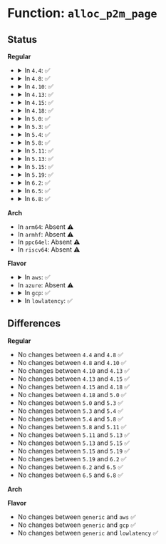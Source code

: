# Function: <code>alloc_p2m_page</code>

## Status
<b>Regular</b>
<ul>
<li>
<details>
<summary>In <code>4.4</code>: ✅</summary>

```c
void *alloc_p2m_page();
```

**Collision:** Unique Static

**Inline:** No

**Transformation:** False

**Instances:**

```
In arch/x86/xen/p2m.c (ffffffff81818200)
Location: arch/x86/xen/p2m.c:180
Inline: False
Direct callers:
  - arch/x86/xen/p2m.c:xen_alloc_p2m_entry
  - arch/x86/xen/p2m.c:xen_alloc_p2m_entry
  - arch/x86/xen/p2m.c:xen_alloc_p2m_entry
  - arch/x86/xen/p2m.c:xen_vmalloc_p2m_tree
  - arch/x86/xen/p2m.c:xen_vmalloc_p2m_tree
  - arch/x86/xen/p2m.c:xen_vmalloc_p2m_tree
  - arch/x86/xen/p2m.c:xen_vmalloc_p2m_tree
  - arch/x86/xen/p2m.c:xen_vmalloc_p2m_tree
  - arch/x86/xen/p2m.c:xen_build_mfn_list_list
  - arch/x86/xen/p2m.c:xen_build_mfn_list_list
  - arch/x86/xen/p2m.c:xen_build_mfn_list_list
  - arch/x86/xen/p2m.c:xen_build_mfn_list_list
```
**Symbols:**

```
ffffffff81818200-ffffffff81818233: alloc_p2m_page (STB_LOCAL)
```
</details>
</li>
<li>
<details>
<summary>In <code>4.8</code>: ✅</summary>

```c
void *alloc_p2m_page();
```

**Collision:** Unique Static

**Inline:** No

**Transformation:** False

**Instances:**

```
In arch/x86/xen/p2m.c (ffffffff81891cf0)
Location: arch/x86/xen/p2m.c:180
Inline: False
Direct callers:
  - arch/x86/xen/p2m.c:xen_alloc_p2m_entry
  - arch/x86/xen/p2m.c:xen_alloc_p2m_entry
  - arch/x86/xen/p2m.c:xen_alloc_p2m_entry
  - arch/x86/xen/p2m.c:xen_build_mfn_list_list
  - arch/x86/xen/p2m.c:xen_build_mfn_list_list
  - arch/x86/xen/p2m.c:xen_build_mfn_list_list
  - arch/x86/xen/p2m.c:xen_build_mfn_list_list
  - arch/x86/xen/p2m.c:xen_vmalloc_p2m_tree
  - arch/x86/xen/p2m.c:xen_vmalloc_p2m_tree
  - arch/x86/xen/p2m.c:xen_vmalloc_p2m_tree
  - arch/x86/xen/p2m.c:xen_vmalloc_p2m_tree
  - arch/x86/xen/p2m.c:xen_vmalloc_p2m_tree
```
**Symbols:**

```
ffffffff81891cf0-ffffffff81891d23: alloc_p2m_page (STB_LOCAL)
```
</details>
</li>
<li>
<details>
<summary>In <code>4.10</code>: ✅</summary>

```c
void *alloc_p2m_page();
```

**Collision:** Unique Static

**Inline:** No

**Transformation:** False

**Instances:**

```
In arch/x86/xen/p2m.c (ffffffff818c6610)
Location: arch/x86/xen/p2m.c:180
Inline: False
Direct callers:
  - arch/x86/xen/p2m.c:xen_alloc_p2m_entry
  - arch/x86/xen/p2m.c:xen_alloc_p2m_entry
  - arch/x86/xen/p2m.c:xen_alloc_p2m_entry
  - arch/x86/xen/p2m.c:xen_build_mfn_list_list
  - arch/x86/xen/p2m.c:xen_build_mfn_list_list
  - arch/x86/xen/p2m.c:xen_build_mfn_list_list
  - arch/x86/xen/p2m.c:xen_build_mfn_list_list
  - arch/x86/xen/p2m.c:xen_vmalloc_p2m_tree
  - arch/x86/xen/p2m.c:xen_vmalloc_p2m_tree
  - arch/x86/xen/p2m.c:xen_vmalloc_p2m_tree
  - arch/x86/xen/p2m.c:xen_vmalloc_p2m_tree
  - arch/x86/xen/p2m.c:xen_vmalloc_p2m_tree
```
**Symbols:**

```
ffffffff818c6610-ffffffff818c6643: alloc_p2m_page (STB_LOCAL)
```
</details>
</li>
<li>
<details>
<summary>In <code>4.13</code>: ✅</summary>

```c
void *alloc_p2m_page();
```

**Collision:** Unique Static

**Inline:** No

**Transformation:** False

**Instances:**

```
In arch/x86/xen/p2m.c (ffffffff818fdce0)
Location: arch/x86/xen/p2m.c:180
Inline: False
Direct callers:
  - arch/x86/xen/p2m.c:xen_alloc_p2m_entry
  - arch/x86/xen/p2m.c:xen_alloc_p2m_entry
  - arch/x86/xen/p2m.c:xen_alloc_p2m_entry
  - arch/x86/xen/p2m.c:xen_build_mfn_list_list
  - arch/x86/xen/p2m.c:xen_build_mfn_list_list
  - arch/x86/xen/p2m.c:xen_build_mfn_list_list
  - arch/x86/xen/p2m.c:xen_build_mfn_list_list
  - arch/x86/xen/p2m.c:xen_vmalloc_p2m_tree
  - arch/x86/xen/p2m.c:xen_vmalloc_p2m_tree
  - arch/x86/xen/p2m.c:xen_vmalloc_p2m_tree
  - arch/x86/xen/p2m.c:xen_vmalloc_p2m_tree
  - arch/x86/xen/p2m.c:xen_vmalloc_p2m_tree
```
**Symbols:**

```
ffffffff818fdce0-ffffffff818fdd13: alloc_p2m_page (STB_LOCAL)
```
</details>
</li>
<li>
<details>
<summary>In <code>4.15</code>: ✅</summary>

```c
void *alloc_p2m_page();
```

**Collision:** Unique Static

**Inline:** No

**Transformation:** False

**Instances:**

```
In arch/x86/xen/p2m.c (ffffffff81987d80)
Location: arch/x86/xen/p2m.c:180
Inline: False
Direct callers:
  - arch/x86/xen/p2m.c:xen_alloc_p2m_entry
  - arch/x86/xen/p2m.c:xen_alloc_p2m_entry
  - arch/x86/xen/p2m.c:xen_alloc_p2m_entry
  - arch/x86/xen/p2m.c:xen_build_mfn_list_list
  - arch/x86/xen/p2m.c:xen_build_mfn_list_list
  - arch/x86/xen/p2m.c:xen_build_mfn_list_list
  - arch/x86/xen/p2m.c:xen_build_mfn_list_list
  - arch/x86/xen/p2m.c:xen_vmalloc_p2m_tree
  - arch/x86/xen/p2m.c:xen_vmalloc_p2m_tree
  - arch/x86/xen/p2m.c:xen_vmalloc_p2m_tree
  - arch/x86/xen/p2m.c:xen_vmalloc_p2m_tree
  - arch/x86/xen/p2m.c:xen_vmalloc_p2m_tree
```
**Symbols:**

```
ffffffff81987d80-ffffffff81987db3: alloc_p2m_page (STB_LOCAL)
```
</details>
</li>
<li>
<details>
<summary>In <code>4.18</code>: ✅</summary>

```c
void *alloc_p2m_page();
```

**Collision:** Unique Static

**Inline:** No

**Transformation:** False

**Instances:**

```
In arch/x86/xen/p2m.c (ffffffff819e4740)
Location: arch/x86/xen/p2m.c:180
Inline: False
Direct callers:
  - arch/x86/xen/p2m.c:xen_alloc_p2m_entry
  - arch/x86/xen/p2m.c:xen_alloc_p2m_entry
  - arch/x86/xen/p2m.c:xen_alloc_p2m_entry
  - arch/x86/xen/p2m.c:xen_build_mfn_list_list
  - arch/x86/xen/p2m.c:xen_build_mfn_list_list
  - arch/x86/xen/p2m.c:xen_build_mfn_list_list
  - arch/x86/xen/p2m.c:xen_build_mfn_list_list
  - arch/x86/xen/p2m.c:xen_vmalloc_p2m_tree
  - arch/x86/xen/p2m.c:xen_vmalloc_p2m_tree
  - arch/x86/xen/p2m.c:xen_vmalloc_p2m_tree
  - arch/x86/xen/p2m.c:xen_vmalloc_p2m_tree
  - arch/x86/xen/p2m.c:xen_vmalloc_p2m_tree
```
**Symbols:**

```
ffffffff819e4740-ffffffff819e4773: alloc_p2m_page (STB_LOCAL)
```
</details>
</li>
<li>
<details>
<summary>In <code>5.0</code>: ✅</summary>

```c
void *alloc_p2m_page();
```

**Collision:** Unique Static

**Inline:** No

**Transformation:** False

**Instances:**

```
In arch/x86/xen/p2m.c (ffffffff81a1f8b0)
Location: arch/x86/xen/p2m.c:182
Inline: False
Direct callers:
  - arch/x86/xen/p2m.c:xen_alloc_p2m_entry
  - arch/x86/xen/p2m.c:xen_alloc_p2m_entry
  - arch/x86/xen/p2m.c:xen_alloc_p2m_entry
  - arch/x86/xen/p2m.c:xen_build_mfn_list_list
  - arch/x86/xen/p2m.c:xen_build_mfn_list_list
  - arch/x86/xen/p2m.c:xen_build_mfn_list_list
  - arch/x86/xen/p2m.c:xen_build_mfn_list_list
  - arch/x86/xen/p2m.c:xen_vmalloc_p2m_tree
  - arch/x86/xen/p2m.c:xen_vmalloc_p2m_tree
  - arch/x86/xen/p2m.c:xen_vmalloc_p2m_tree
  - arch/x86/xen/p2m.c:xen_vmalloc_p2m_tree
  - arch/x86/xen/p2m.c:xen_vmalloc_p2m_tree
```
**Symbols:**

```
ffffffff81a1f8b0-ffffffff81a1f8e9: alloc_p2m_page (STB_LOCAL)
```
</details>
</li>
<li>
<details>
<summary>In <code>5.3</code>: ✅</summary>

```c
void *alloc_p2m_page();
```

**Collision:** Unique Static

**Inline:** No

**Transformation:** False

**Instances:**

```
In arch/x86/xen/p2m.c (ffffffff81a90080)
Location: arch/x86/xen/p2m.c:182
Inline: False
Direct callers:
  - arch/x86/xen/p2m.c:xen_alloc_p2m_entry
  - arch/x86/xen/p2m.c:xen_alloc_p2m_entry
  - arch/x86/xen/p2m.c:xen_alloc_p2m_entry
  - arch/x86/xen/p2m.c:xen_rebuild_p2m_list
  - arch/x86/xen/p2m.c:xen_rebuild_p2m_list
  - arch/x86/xen/p2m.c:xen_rebuild_p2m_list
  - arch/x86/xen/p2m.c:xen_rebuild_p2m_list
  - arch/x86/xen/p2m.c:xen_rebuild_p2m_list
  - arch/x86/xen/p2m.c:xen_build_mfn_list_list
  - arch/x86/xen/p2m.c:xen_build_mfn_list_list
  - arch/x86/xen/p2m.c:xen_build_mfn_list_list
  - arch/x86/xen/p2m.c:xen_build_mfn_list_list
```
**Symbols:**

```
ffffffff81a90080-ffffffff81a900d9: alloc_p2m_page (STB_LOCAL)
```
</details>
</li>
<li>
<details>
<summary>In <code>5.4</code>: ✅</summary>

```c
void *alloc_p2m_page();
```

**Collision:** Unique Static

**Inline:** No

**Transformation:** False

**Instances:**

```
In arch/x86/xen/p2m.c (ffffffff81ac7410)
Location: arch/x86/xen/p2m.c:182
Inline: False
Direct callers:
  - arch/x86/xen/p2m.c:xen_alloc_p2m_entry
  - arch/x86/xen/p2m.c:xen_alloc_p2m_entry
  - arch/x86/xen/p2m.c:xen_alloc_p2m_entry
  - arch/x86/xen/p2m.c:xen_rebuild_p2m_list
  - arch/x86/xen/p2m.c:xen_rebuild_p2m_list
  - arch/x86/xen/p2m.c:xen_rebuild_p2m_list
  - arch/x86/xen/p2m.c:xen_rebuild_p2m_list
  - arch/x86/xen/p2m.c:xen_rebuild_p2m_list
  - arch/x86/xen/p2m.c:xen_build_mfn_list_list
  - arch/x86/xen/p2m.c:xen_build_mfn_list_list
  - arch/x86/xen/p2m.c:xen_build_mfn_list_list
  - arch/x86/xen/p2m.c:xen_build_mfn_list_list
```
**Symbols:**

```
ffffffff81ac7410-ffffffff81ac7469: alloc_p2m_page (STB_LOCAL)
```
</details>
</li>
<li>
<details>
<summary>In <code>5.8</code>: ✅</summary>

```c
void *alloc_p2m_page();
```

**Collision:** Unique Static

**Inline:** No

**Transformation:** False

**Instances:**

```
In arch/x86/xen/p2m.c (ffffffff81bbfe90)
Location: arch/x86/xen/p2m.c:182
Inline: False
Direct callers:
  - arch/x86/xen/p2m.c:xen_alloc_p2m_entry
  - arch/x86/xen/p2m.c:xen_alloc_p2m_entry
  - arch/x86/xen/p2m.c:alloc_p2m_pmd
  - arch/x86/xen/p2m.c:xen_rebuild_p2m_list
  - arch/x86/xen/p2m.c:xen_rebuild_p2m_list
  - arch/x86/xen/p2m.c:xen_rebuild_p2m_list
  - arch/x86/xen/p2m.c:xen_rebuild_p2m_list
  - arch/x86/xen/p2m.c:xen_rebuild_p2m_list
  - arch/x86/xen/p2m.c:xen_build_mfn_list_list
  - arch/x86/xen/p2m.c:xen_build_mfn_list_list
  - arch/x86/xen/p2m.c:xen_build_mfn_list_list
  - arch/x86/xen/p2m.c:xen_build_mfn_list_list
```
**Symbols:**

```
ffffffff81bbfe90-ffffffff81bbfee9: alloc_p2m_page (STB_LOCAL)
```
</details>
</li>
<li>
<details>
<summary>In <code>5.11</code>: ✅</summary>

```c
void *alloc_p2m_page();
```

**Collision:** Unique Static

**Inline:** No

**Transformation:** False

**Instances:**

```
In arch/x86/xen/p2m.c (ffffffff81c38e20)
Location: arch/x86/xen/p2m.c:182
Inline: False
Direct callers:
  - arch/x86/xen/p2m.c:xen_alloc_p2m_entry
  - arch/x86/xen/p2m.c:xen_alloc_p2m_entry
  - arch/x86/xen/p2m.c:alloc_p2m_pmd
  - arch/x86/xen/p2m.c:xen_rebuild_p2m_list
  - arch/x86/xen/p2m.c:xen_rebuild_p2m_list
  - arch/x86/xen/p2m.c:xen_rebuild_p2m_list
  - arch/x86/xen/p2m.c:xen_rebuild_p2m_list
  - arch/x86/xen/p2m.c:xen_rebuild_p2m_list
  - arch/x86/xen/p2m.c:xen_build_mfn_list_list
  - arch/x86/xen/p2m.c:xen_build_mfn_list_list
  - arch/x86/xen/p2m.c:xen_build_mfn_list_list
  - arch/x86/xen/p2m.c:xen_build_mfn_list_list
```
**Symbols:**

```
ffffffff81c38e20-ffffffff81c38e7b: alloc_p2m_page (STB_LOCAL)
```
</details>
</li>
<li>
<details>
<summary>In <code>5.13</code>: ✅</summary>

```c
void *alloc_p2m_page();
```

**Collision:** Unique Static

**Inline:** No

**Transformation:** False

**Instances:**

```
In arch/x86/xen/p2m.c (ffffffff81c2b1e0)
Location: arch/x86/xen/p2m.c:182
Inline: False
Direct callers:
  - arch/x86/xen/p2m.c:xen_alloc_p2m_entry
  - arch/x86/xen/p2m.c:xen_alloc_p2m_entry
  - arch/x86/xen/p2m.c:alloc_p2m_pmd
  - arch/x86/xen/p2m.c:xen_rebuild_p2m_list
  - arch/x86/xen/p2m.c:xen_rebuild_p2m_list
  - arch/x86/xen/p2m.c:xen_rebuild_p2m_list
  - arch/x86/xen/p2m.c:xen_rebuild_p2m_list
  - arch/x86/xen/p2m.c:xen_rebuild_p2m_list
  - arch/x86/xen/p2m.c:xen_build_mfn_list_list
  - arch/x86/xen/p2m.c:xen_build_mfn_list_list
  - arch/x86/xen/p2m.c:xen_build_mfn_list_list
  - arch/x86/xen/p2m.c:xen_build_mfn_list_list
```
**Symbols:**

```
ffffffff81c2b1e0-ffffffff81c2b23b: alloc_p2m_page (STB_LOCAL)
```
</details>
</li>
<li>
<details>
<summary>In <code>5.15</code>: ✅</summary>

```c
void *alloc_p2m_page();
```

**Collision:** Unique Static

**Inline:** No

**Transformation:** False

**Instances:**

```
In arch/x86/xen/p2m.c (ffffffff81d49850)
Location: arch/x86/xen/p2m.c:182
Inline: False
Direct callers:
  - arch/x86/xen/p2m.c:xen_alloc_p2m_entry
  - arch/x86/xen/p2m.c:xen_alloc_p2m_entry
  - arch/x86/xen/p2m.c:alloc_p2m_pmd
  - arch/x86/xen/p2m.c:xen_rebuild_p2m_list
  - arch/x86/xen/p2m.c:xen_rebuild_p2m_list
  - arch/x86/xen/p2m.c:xen_rebuild_p2m_list
  - arch/x86/xen/p2m.c:xen_rebuild_p2m_list
  - arch/x86/xen/p2m.c:xen_rebuild_p2m_list
  - arch/x86/xen/p2m.c:xen_build_mfn_list_list
  - arch/x86/xen/p2m.c:xen_build_mfn_list_list
  - arch/x86/xen/p2m.c:xen_build_mfn_list_list
  - arch/x86/xen/p2m.c:xen_build_mfn_list_list
```
**Symbols:**

```
ffffffff81d49850-ffffffff81d498ab: alloc_p2m_page (STB_LOCAL)
```
</details>
</li>
<li>
<details>
<summary>In <code>5.19</code>: ✅</summary>

```c
void *alloc_p2m_page();
```

**Collision:** Unique Static

**Inline:** No

**Transformation:** False

**Instances:**

```
In arch/x86/xen/p2m.c (ffffffff81f18d50)
Location: arch/x86/xen/p2m.c:182
Inline: False
Direct callers:
  - arch/x86/xen/p2m.c:xen_alloc_p2m_entry
  - arch/x86/xen/p2m.c:xen_alloc_p2m_entry
  - arch/x86/xen/p2m.c:alloc_p2m_pmd
  - arch/x86/xen/p2m.c:xen_rebuild_p2m_list
  - arch/x86/xen/p2m.c:xen_rebuild_p2m_list
  - arch/x86/xen/p2m.c:xen_rebuild_p2m_list
  - arch/x86/xen/p2m.c:xen_rebuild_p2m_list
  - arch/x86/xen/p2m.c:xen_rebuild_p2m_list
  - arch/x86/xen/p2m.c:xen_build_mfn_list_list
  - arch/x86/xen/p2m.c:xen_build_mfn_list_list
  - arch/x86/xen/p2m.c:xen_build_mfn_list_list
  - arch/x86/xen/p2m.c:xen_build_mfn_list_list
```
**Symbols:**

```
ffffffff81f18d50-ffffffff81f18dba: alloc_p2m_page (STB_LOCAL)
```
</details>
</li>
<li>
<details>
<summary>In <code>6.2</code>: ✅</summary>

```c
void *alloc_p2m_page();
```

**Collision:** Unique Static

**Inline:** No

**Transformation:** False

**Instances:**

```
In arch/x86/xen/p2m.c (ffffffff820c0810)
Location: arch/x86/xen/p2m.c:177
Inline: False
Direct callers:
  - arch/x86/xen/p2m.c:xen_alloc_p2m_entry
  - arch/x86/xen/p2m.c:xen_alloc_p2m_entry
  - arch/x86/xen/p2m.c:alloc_p2m_pmd
  - arch/x86/xen/p2m.c:xen_rebuild_p2m_list
  - arch/x86/xen/p2m.c:xen_rebuild_p2m_list
  - arch/x86/xen/p2m.c:xen_rebuild_p2m_list
  - arch/x86/xen/p2m.c:xen_rebuild_p2m_list
  - arch/x86/xen/p2m.c:xen_rebuild_p2m_list
  - arch/x86/xen/p2m.c:xen_build_mfn_list_list
  - arch/x86/xen/p2m.c:xen_build_mfn_list_list
  - arch/x86/xen/p2m.c:xen_build_mfn_list_list
  - arch/x86/xen/p2m.c:xen_build_mfn_list_list
```
**Symbols:**

```
ffffffff820c0810-ffffffff820c087a: alloc_p2m_page (STB_LOCAL)
```
</details>
</li>
<li>
<details>
<summary>In <code>6.5</code>: ✅</summary>

```c
void *alloc_p2m_page();
```

**Collision:** Unique Static

**Inline:** No

**Transformation:** False

**Instances:**

```
In arch/x86/xen/p2m.c (ffffffff821444c0)
Location: arch/x86/xen/p2m.c:177
Inline: False
Direct callers:
  - arch/x86/xen/p2m.c:xen_alloc_p2m_entry
  - arch/x86/xen/p2m.c:xen_alloc_p2m_entry
  - arch/x86/xen/p2m.c:alloc_p2m_pmd
  - arch/x86/xen/p2m.c:xen_rebuild_p2m_list
  - arch/x86/xen/p2m.c:xen_rebuild_p2m_list
  - arch/x86/xen/p2m.c:xen_rebuild_p2m_list
  - arch/x86/xen/p2m.c:xen_rebuild_p2m_list
  - arch/x86/xen/p2m.c:xen_rebuild_p2m_list
  - arch/x86/xen/p2m.c:xen_build_mfn_list_list
  - arch/x86/xen/p2m.c:xen_build_mfn_list_list
  - arch/x86/xen/p2m.c:xen_build_mfn_list_list
  - arch/x86/xen/p2m.c:xen_build_mfn_list_list
```
**Symbols:**

```
ffffffff821444c0-ffffffff8214452a: alloc_p2m_page (STB_LOCAL)
```
</details>
</li>
<li>
<details>
<summary>In <code>6.8</code>: ✅</summary>

```c
void *alloc_p2m_page();
```

**Collision:** Unique Static

**Inline:** No

**Transformation:** False

**Instances:**

```
In arch/x86/xen/p2m.c (ffffffff82226be0)
Location: arch/x86/xen/p2m.c:177
Inline: False
Direct callers:
  - arch/x86/xen/p2m.c:xen_alloc_p2m_entry
  - arch/x86/xen/p2m.c:xen_alloc_p2m_entry
  - arch/x86/xen/p2m.c:alloc_p2m_pmd
  - arch/x86/xen/p2m.c:xen_rebuild_p2m_list
  - arch/x86/xen/p2m.c:xen_rebuild_p2m_list
  - arch/x86/xen/p2m.c:xen_rebuild_p2m_list
  - arch/x86/xen/p2m.c:xen_rebuild_p2m_list
  - arch/x86/xen/p2m.c:xen_rebuild_p2m_list
  - arch/x86/xen/p2m.c:xen_build_mfn_list_list
  - arch/x86/xen/p2m.c:xen_build_mfn_list_list
  - arch/x86/xen/p2m.c:xen_build_mfn_list_list
  - arch/x86/xen/p2m.c:xen_build_mfn_list_list
```
**Symbols:**

```
ffffffff82226be0-ffffffff82226c4a: alloc_p2m_page (STB_LOCAL)
```
</details>
</li>
</ul>
<b>Arch</b>
<ul>
<li>
In <code>arm64</code>: Absent ⚠️
</li>
<li>
In <code>armhf</code>: Absent ⚠️
</li>
<li>
In <code>ppc64el</code>: Absent ⚠️
</li>
<li>
In <code>riscv64</code>: Absent ⚠️
</li>
</ul>
<b>Flavor</b>
<ul>
<li>
<details>
<summary>In <code>aws</code>: ✅</summary>

```c
void *alloc_p2m_page();
```

**Collision:** Unique Static

**Inline:** No

**Transformation:** False

**Instances:**

```
In arch/x86/xen/p2m.c (ffffffff81a66280)
Location: arch/x86/xen/p2m.c:182
Inline: False
Direct callers:
  - arch/x86/xen/p2m.c:xen_alloc_p2m_entry
  - arch/x86/xen/p2m.c:xen_alloc_p2m_entry
  - arch/x86/xen/p2m.c:xen_alloc_p2m_entry
  - arch/x86/xen/p2m.c:xen_rebuild_p2m_list
  - arch/x86/xen/p2m.c:xen_rebuild_p2m_list
  - arch/x86/xen/p2m.c:xen_rebuild_p2m_list
  - arch/x86/xen/p2m.c:xen_rebuild_p2m_list
  - arch/x86/xen/p2m.c:xen_rebuild_p2m_list
  - arch/x86/xen/p2m.c:xen_build_mfn_list_list
  - arch/x86/xen/p2m.c:xen_build_mfn_list_list
  - arch/x86/xen/p2m.c:xen_build_mfn_list_list
  - arch/x86/xen/p2m.c:xen_build_mfn_list_list
```
**Symbols:**

```
ffffffff81a66280-ffffffff81a662d9: alloc_p2m_page (STB_LOCAL)
```
</details>
</li>
<li>
In <code>azure</code>: Absent ⚠️
</li>
<li>
<details>
<summary>In <code>gcp</code>: ✅</summary>

```c
void *alloc_p2m_page();
```

**Collision:** Unique Static

**Inline:** No

**Transformation:** False

**Instances:**

```
In arch/x86/xen/p2m.c (ffffffff81ad2690)
Location: arch/x86/xen/p2m.c:182
Inline: False
Direct callers:
  - arch/x86/xen/p2m.c:xen_alloc_p2m_entry
  - arch/x86/xen/p2m.c:xen_alloc_p2m_entry
  - arch/x86/xen/p2m.c:xen_alloc_p2m_entry
  - arch/x86/xen/p2m.c:xen_rebuild_p2m_list
  - arch/x86/xen/p2m.c:xen_rebuild_p2m_list
  - arch/x86/xen/p2m.c:xen_rebuild_p2m_list
  - arch/x86/xen/p2m.c:xen_rebuild_p2m_list
  - arch/x86/xen/p2m.c:xen_rebuild_p2m_list
  - arch/x86/xen/p2m.c:xen_build_mfn_list_list
  - arch/x86/xen/p2m.c:xen_build_mfn_list_list
  - arch/x86/xen/p2m.c:xen_build_mfn_list_list
  - arch/x86/xen/p2m.c:xen_build_mfn_list_list
```
**Symbols:**

```
ffffffff81ad2690-ffffffff81ad26e9: alloc_p2m_page (STB_LOCAL)
```
</details>
</li>
<li>
<details>
<summary>In <code>lowlatency</code>: ✅</summary>

```c
void *alloc_p2m_page();
```

**Collision:** Unique Static

**Inline:** No

**Transformation:** False

**Instances:**

```
In arch/x86/xen/p2m.c (ffffffff81adeb90)
Location: arch/x86/xen/p2m.c:182
Inline: False
Direct callers:
  - arch/x86/xen/p2m.c:xen_alloc_p2m_entry
  - arch/x86/xen/p2m.c:xen_alloc_p2m_entry
  - arch/x86/xen/p2m.c:xen_alloc_p2m_entry
  - arch/x86/xen/p2m.c:xen_rebuild_p2m_list
  - arch/x86/xen/p2m.c:xen_rebuild_p2m_list
  - arch/x86/xen/p2m.c:xen_rebuild_p2m_list
  - arch/x86/xen/p2m.c:xen_rebuild_p2m_list
  - arch/x86/xen/p2m.c:xen_rebuild_p2m_list
  - arch/x86/xen/p2m.c:xen_build_mfn_list_list
  - arch/x86/xen/p2m.c:xen_build_mfn_list_list
  - arch/x86/xen/p2m.c:xen_build_mfn_list_list
  - arch/x86/xen/p2m.c:xen_build_mfn_list_list
```
**Symbols:**

```
ffffffff81adeb90-ffffffff81adebe9: alloc_p2m_page (STB_LOCAL)
```
</details>
</li>
</ul>

## Differences
<b>Regular</b>
<ul>
<li>
No changes between <code>4.4</code> and <code>4.8</code> ✅
</li>
<li>
No changes between <code>4.8</code> and <code>4.10</code> ✅
</li>
<li>
No changes between <code>4.10</code> and <code>4.13</code> ✅
</li>
<li>
No changes between <code>4.13</code> and <code>4.15</code> ✅
</li>
<li>
No changes between <code>4.15</code> and <code>4.18</code> ✅
</li>
<li>
No changes between <code>4.18</code> and <code>5.0</code> ✅
</li>
<li>
No changes between <code>5.0</code> and <code>5.3</code> ✅
</li>
<li>
No changes between <code>5.3</code> and <code>5.4</code> ✅
</li>
<li>
No changes between <code>5.4</code> and <code>5.8</code> ✅
</li>
<li>
No changes between <code>5.8</code> and <code>5.11</code> ✅
</li>
<li>
No changes between <code>5.11</code> and <code>5.13</code> ✅
</li>
<li>
No changes between <code>5.13</code> and <code>5.15</code> ✅
</li>
<li>
No changes between <code>5.15</code> and <code>5.19</code> ✅
</li>
<li>
No changes between <code>5.19</code> and <code>6.2</code> ✅
</li>
<li>
No changes between <code>6.2</code> and <code>6.5</code> ✅
</li>
<li>
No changes between <code>6.5</code> and <code>6.8</code> ✅
</li>
</ul>
<b>Arch</b>
<ul>
</ul>
<b>Flavor</b>
<ul>
<li>
No changes between <code>generic</code> and <code>aws</code> ✅
</li>
<li>
No changes between <code>generic</code> and <code>gcp</code> ✅
</li>
<li>
No changes between <code>generic</code> and <code>lowlatency</code> ✅
</li>
</ul>
